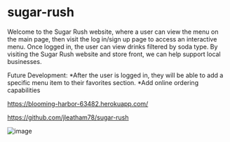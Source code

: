 # sugar-rush

Welcome to the Sugar Rush website, where a user can view the menu on the main page, then visit the log in/sign up page to access an interactive menu. Once logged in, the user can view drinks filtered by soda type. By visiting the Sugar Rush website and store front, we can help support local businesses.

Future Development:
*After the user is logged in, they will be able to add a specific menu item to their favorites section.
*Add online ordering capabilities

https://blooming-harbor-63482.herokuapp.com/

https://github.com/jleatham78/sugar-rush

![image](https://user-images.githubusercontent.com/73211852/110192911-2a484580-7dee-11eb-93b2-7c8399b14b3b.png)



